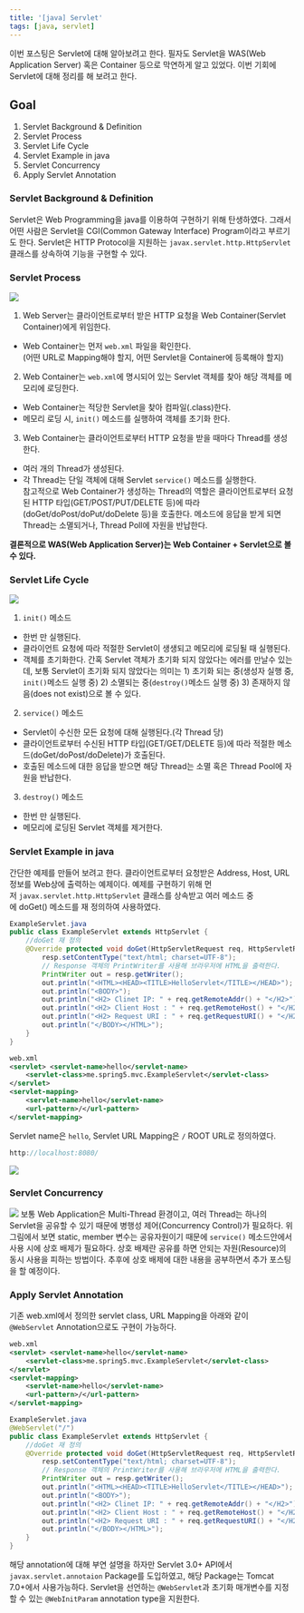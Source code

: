```yaml
---
title: '[java] Servlet'
tags: [java, servlet]
---
```

이번 포스팅은 Servlet에 대해 알아보려고 한다. 필자도 Servlet을 WAS(Web Application Server) 혹은 Container 등으로 막연하게 알고 있었다. 이번 기회에 Servlet에 대해 정리를 해 보려고 한다.   

## Goal   
1. Servlet Background & Definition
2. Servlet Process
3. Servlet Life Cycle
4. Servlet Example in java
5. Servlet Concurrency
6. Apply Servlet Annotation   

### Servlet Background & Definition   
Servlet은 Web Programming을 java를 이용하여 구현하기 위해 탄생하였다. 그래서 어떤 사람은 Servlet을 CGI(Common Gateway Interface) Program이라고 부르기도 한다. Servlet은 HTTP Protocol을 지원하는 `javax.servlet.http.HttpServlet` 클래스를 상속하여 기능을 구현할 수 있다.   

### Servlet Process
![](https://user-images.githubusercontent.com/20740884/51011860-a0014f80-159d-11e9-81ec-24ff54f66018.JPG)   
1) Web Server는 클라이언트로부터 받은 HTTP 요청을 Web Container(Servlet Container)에게 위임한다.    
- Web Container는 먼저 `web.xml` 파일을 확인한다.   
(어떤 URL로 Mapping해야 할지, 어떤 Servlet을 Container에 등록해야 할지)   

2) Web Container는 `web.xml`에 명시되어 있는 Servlet 객체를 찾아 해당 객체를 메모리에 로딩한다.   
- Web Container는 적당한 Servlet을 찾아 컴파일(.class)한다.   
- 메모리 로딩 시, `init()` 메소드를 실행하여 객체를 초기화 한다.   

3) Web Container는 클라이언트로부터 HTTP 요청을 받을 때마다 Thread를 생성한다.    
- 여러 개의 Thread가 생성된다.   
- 각 Thread는 단일 객체에 대해 Servlet `service()` 메소드를 실행한다.   
참고적으로 Web Container가 생성하는 Thread의 역할은 클라이언트로부터 요청된 HTTP 타입(GET/POST/PUT/DELETE 등)에 따라 (doGet/doPost/doPut/doDelete 등)을 호출한다. 메소드에 응답을 받게 되면 Thread는 소멸되거나, Thread Poll에 자원을 반납한다.   

**결론적으로 WAS(Web Application Server)는 Web Container + Servlet으로 볼 수 있다.**   

### Servlet Life Cycle
![](https://user-images.githubusercontent.com/20740884/51012604-5581d200-15a1-11e9-8256-67cff7c719d8.JPG)   
1) `init()` 메소드   
- 한번 만 실행된다.   
- 클라이언트 요청에 따라 적절한 Servlet이 생생되고 메모리에 로딩될 때 실행된다.   
- 객체를 초기화한다.
간혹 Servlet 객체가 초기화 되지 않았다는 에러를 만날수 있는데, 보통 Servlet이 초기화 되지 않았다는 의미는 1) 초기화 되는 중(생성자 실행 중, `init()`메소드 실행 중) 2) 소멸되는 중(`destroy()`메소드 실행 중) 3) 존재하지 않음(does not exist)으로 볼 수 있다.   

2) `service()` 메소드   
- Servlet이 수신한 모든 요청에 대해 실행된다.(각 Thread 당)   
- 클라이언트로부터 수신된 HTTP 타입(GET/GET/DELETE 등)에 따라 적절한 메소드(doGet/doPost/doDelete)가 호출된다.   
- 호출된 메소드에 대한 응답을 받으면 해당 Thread는 소멸 혹은 Thread Pool에 자원을 반납한다.   

3) `destroy()` 메소드   
- 한번 만 실행된다.   
- 메모리에 로딩된 Servlet 객체를 제거한다.   

### Servlet Example in java   
간단한 예제를 만들어 보려고 한다. 클라이언트로부터 요청받은 Address, Host, URL정보를 Web상에 출력하는 예제이다. 예제를 구현하기 위해 먼저 `javax.servlet.http.HttpServlet` 클래스를 상속받고 여러 메소드 중에 doGet() 메소드를 재 정의하여 사용하였다.   

``` java
ExampleServlet.java
public class ExampleServlet extends HttpServlet {
    //doGet 재 정의
    @Override protected void doGet(HttpServletRequest req, HttpServletResponse resp) throws ServletException, IOException {
        resp.setContentType("text/html; charset=UTF-8");
        // Response 객체의 PrintWriter를 사용해 브라우저에 HTML을 출력한다.
        PrintWriter out = resp.getWriter();
        out.println("<HTML><HEAD><TITLE>HelloServlet</TITLE></HEAD>");
        out.println("<BODY>");
        out.println("<H2> Clinet IP: " + req.getRemoteAddr() + "</H2>");
        out.println("<H2> Client Host : " + req.getRemoteHost() + "</H2>");
        out.println("<H2> Request URI : " + req.getRequestURI() + "</H2>");
        out.println("</BODY></HTML>");
    }
}
```
```xml
web.xml
<servlet> <servlet-name>hello</servlet-name>
    <servlet-class>me.spring5.mvc.ExampleServlet</servlet-class>
</servlet>
<servlet-mapping>
    <servlet-name>hello</servlet-name>
    <url-pattern>/</url-pattern>
</servlet-mapping>
```   
Servlet name은 `hello`, Servlet URL Mapping은 `/` ROOT URL로 정의하였다.   

```java
http://localhost:8080/
```   
![](https://user-images.githubusercontent.com/20740884/51013619-ec04c200-15a6-11e9-9e9c-febad017e03f.JPG)   

### Servlet Concurrency   
![](https://user-images.githubusercontent.com/20740884/51014652-3a688f80-15ac-11e9-85c6-139c57b0b540.JPG)
보통 Web Application은 Multi-Thread 환경이고, 여러 Thread는 하나의 Servlet을 공유할 수 있기 때문에 병행성 제어(Concurrency Control)가 필요하다. 위 그림에서 보면 static, member 변수는 공유자원이기 때문에 `service()` 메소드안에서 사용 시에 상호 배제가 필요하다. 상호 배제란 공유를 하면 안되는 자원(Resource)의 동시 사용을 피하는 방법이다. 추후에 상호 배제에 대한 내용을 공부하면서 추가 포스팅을 할 예정이다.      

### Apply Servlet Annotation
기존 web.xml에서 정의한 servlet class, URL Mapping을 아래와 같이 `@WebServlet` Annotation으로도 구현이 가능하다.   

``` xml
web.xml
<servlet> <servlet-name>hello</servlet-name>
    <servlet-class>me.spring5.mvc.ExampleServlet</servlet-class>
</servlet>
<servlet-mapping>
    <servlet-name>hello</servlet-name>
    <url-pattern>/</url-pattern>
</servlet-mapping>
```   

``` java
ExampleServlet.java
@WebServlet("/")
public class ExampleServlet extends HttpServlet {
    //doGet 재 정의
    @Override protected void doGet(HttpServletRequest req, HttpServletResponse resp) throws ServletException, IOException {
        resp.setContentType("text/html; charset=UTF-8");
        // Response 객체의 PrintWriter를 사용해 브라우저에 HTML을 출력한다.
        PrintWriter out = resp.getWriter();
        out.println("<HTML><HEAD><TITLE>HelloServlet</TITLE></HEAD>");
        out.println("<BODY>");
        out.println("<H2> Clinet IP: " + req.getRemoteAddr() + "</H2>");
        out.println("<H2> Client Host : " + req.getRemoteHost() + "</H2>");
        out.println("<H2> Request URI : " + req.getRequestURI() + "</H2>");
        out.println("</BODY></HTML>");
    }
}
```   
해당 annotation에 대해 부연 설명을 하자만 Servlet 3.0+ API에서 `javax.servlet.annotaion` Package를 도입하였고, 해당 Package는 Tomcat 7.0+에서 사용가능하다. Servlet을 선언하는 `@WebServlet`과 초기화 매개변수를 지정할 수 있는 `@WebInitParam` annotation type을 지원한다.   
